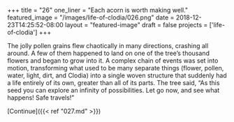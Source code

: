 +++
title = "26"
one_liner = "Each acorn is worth making well."
featured_image = "/images/life-of-clodia/026.png"
date = 2018-12-23T14:25:52-08:00
layout = "featured-image"
draft = false
projects = ['life-of-clodia']
+++

The jolly pollen grains flew chaotically in many directions, crashing all around. A few of them happened to land on one of the tree’s thousand flowers and began to grow into it. A complex chain of events was set into motion, transforming what used to be many separate things (flower, pollen, water, light, dirt, and Clodia) into a single woven structure that suddenly had a life entirely of its own, greater than all of its parts. The tree said, “As this seed you can explore an infinity of possibilities. Let go now, and see what happens! Safe travels!”

[Continue]({{< ref "027.md" >}})
